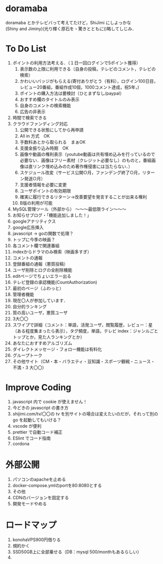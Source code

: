 # doramaba

doramaba とかテレビバって考えてたけど，ShiJimi にしよっかな  
(Shiny and Jiminy)(光り輝く原石を・驚きとともに))略してしじみ．

# To Do List
1. ポイントの利用方法考える．（１日一回ログインで5ポイント獲得）
    1. 表示数の上限に利用できる（自身の投稿，テレビのコメント，テレビの検索）
    1. かわいいバッジがもらえる(寄付ありがとう（有料），ログイン100日目，レビュー20番組，番組作成10個，1000コメント達成，祝5年，)
    1. ポイントの購入方法は要検討（ひとまずなし/paypal）
    1. おすすめ欄のタイトルのみ表示
    1. 自身のコメントの検索機能
    1. 広告の非表示
1. 時間で検索できる
1. クラウドファンディング対応
    1. 公開できる状態にしてから再申請
    1. All in 方式　OK
    1. 手数料あとから取られる　まぁOK
    1. 支援金振り込み時期　OK
    1. 画像や動画の権利表示（youtube動画は共有埋め込みを行っているので必要ない．画像はフリー素材（クレジット必要なし）のものと，番組画像は直リンク埋め込みのため著作権侵害には当たらない．）
    1. スケジュール改変（サービス公開○月，ファンデング終了○月，リターン発送○月）
    1. 支援者情報を必要に変更
    1. ユーザポイントの有効期限
    1. 確実に履行できるリターン→改善要望を発言することが出来る権利
    1. B版の利用が可能
1. MySQL管理ツール（外部から）
～～～最低限ライン～～～
1. お知らせブログ・「機能追加しました！」
1. googleアナリティクス
1. google広告挿入
1. javascript → goの関数で処理？
1. トップに今季の映画？
1. 各コメント欄で関連番組
1. indexからドラマのみ検索（映画多すぎ）
1. コメントの通報
1. 登録番組の通報（悪質投稿）
1. ユーザ削除とログの全削除機能
1. editページでちょいエラー出る
1. テレビ登録の承認機能(CountAuthorization)
1. 最初のページ（ふわっと）
1. 管理者機能
1. 現在〇人が参加しています．
1. 自分的ランキング
1. 質の高いユーザ，悪質ユーザ
1. 3大〇〇
1. スワイプで詳細（コメント：単語，活発ユーザ，閲覧履歴，レビュー：星（ある程度集まったら表示），タグ頻度，単語，テレビ index：ジャンルごとトップとか，見た人ランキングとか）
1. あなたにおすすめアルゴリズム
1. ダイレクトメッセージ・フォロー機能は有料化
1. グループトーク
1. その他サイト（CM・本・バラエティ・豆知識・スポーツ観戦・ニュース・不満・3 大〇〇）

# Improve Coding

1. javascript 内で cookie が使えません！
1. 今どきの javascript の書き方
1. shijimi.com/tv/〇〇の tv を別サイトの場合は変えたいのだが，それって別の go を起動してもいける？
1. vscode が便利
1. prettier で自動コード補正
1. ESlint でコード指南
1. cordona

# 外部公開
1. パソコンのapacheを止める
1. docker-compose.ymlのportを80:8080とする
1. その他
1. CDNのバージョンを固定する
1. 開発モードやめる

# ロードマップ
1. konohaVPS900円借りる
1. 規約かく
1. SSD50GB上に全部乗せる（DB：mysql 500/monthもあるらしい）
1. 
